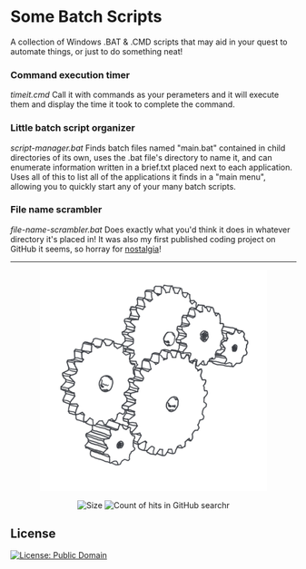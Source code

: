# Some Batch Scripts
A collection of Windows .BAT &amp; .CMD scripts that may aid in your quest to automate things, or just to do something neat!


### Command execution timer
*timeit.cmd*
Call it with commands as your perameters and it will execute them and display the time it took to complete the command.

### Little batch script organizer
*script-manager.bat*
Finds batch files named "main.bat" contained in child directories of its own, uses the .bat file's directory to name it, and can enumerate information written in a brief.txt placed next to each application. Uses all of this to list all of the applications it finds in a "main menu", allowing you to quickly start any of your many batch scripts.

### File name scrambler
*file-name-scrambler.bat*
Does exactly what you'd think it does in whatever directory it's placed in! It was also my first published coding project on GitHub it seems, so horray for <a href="https://github.com/alexlyee/file-name-scrambler">nostalgia</a>!


<hr />
<p align="center">
   <img src="https://github.com/alexlyee/batch-scripts/raw/master/gears.png" width="400" alt="some gears because that's what it's like">
</p>
<p align="center">
  <a><img src="https://img.shields.io/github/repo-size/alexlyee/batch-scripts?color=9cf&style=for-the-badge" alt="Size"></a>
  <a><img src="https://img.shields.io/github/search/alexlyee/batch-scripts/Batch?label=Search%20count&style=for-the-badge" alt="Count of hits in GitHub searchr"></a>
</p>



## License
[![License: Public Domain](http://i.creativecommons.org/p/zero/1.0/88x31.png)](https://creativecommons.org/publicdomain/zero/1.0/)
